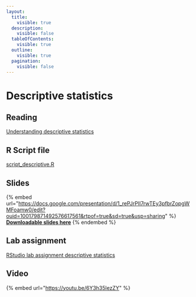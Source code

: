 ```yaml
---
layout:
  title:
    visible: true
  description:
    visible: false
  tableOfContents:
    visible: true
  outline:
    visible: true
  pagination:
    visible: false
---
```


# Descriptive statistics

## Reading

[Understanding descriptive statistics](https://drive.google.com/file/d/1313aMwi3FMDxMoIWgtl8Y95CEwfIWZV9/view?usp=sharing)

## R Script file

[script\_descriptive.R](https://drive.google.com/open?id=1qIHculVRo3WjqhQc5W3bYjGJ6iL4F0xR\&usp=drive\_fs)

## Slides

{% embed url="https://docs.google.com/presentation/d/1_rePJrPIl7rwTEy3pfbrZopgWMFoamw0/edit?ouid=100179871492576617561&rtpof=true&sd=true&usp=sharing" %}
[**Downloadable slides here**](https://docs.google.com/presentation/d/1\_rePJrPIl7rwTEy3pfbrZopgWMFoamw0/edit?usp=sharing\&ouid=100179871492576617561\&rtpof=true\&sd=true)
{% endembed %}

## Lab assignment

[RStudio lab assignment descriptive statistics](https://docs.google.com/document/d/1\_yR0S9uqiJpD5GhtboMJEUjQQdVurKVs?rtpof=true\&usp=drive\_fs)

## Video

{% embed url="https://youtu.be/6Y3h35lezZY" %}
